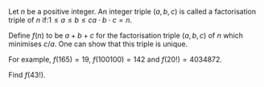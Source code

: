Let $n$ be a positive integer. An integer triple $(a, b, c)$ is called a factorisation triple of $n$ if:$1 \leq a \leq b \leq c$$a \cdot b \cdot c = n$.

Define $f(n)$ to be $a + b + c$ for the factorisation triple $(a, b, c)$ of $n$ which minimises $c / a$. One can show that this triple is unique.


For example, $f(165) = 19$, $f(100100) = 142$ and $f(20!) = 4034872$.


Find $f(43!)$.